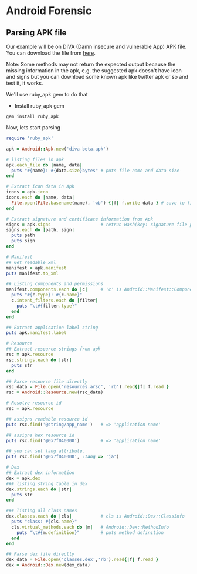 # Android Forensic


## Parsing APK file

Our example will be on DIVA (Damn insecure and vulnerable App) APK file. You can download the file from [here](http://www.payatu.com/wp-content/uploads/2016/01/diva-beta.tar.gz).

Note: Some methods may not return the expected output because the missing information in the apk, e.g. the suggested apk doesn't have icon and signs but you can download some known apk like twitter apk or so and test it, it works.

We'll use ruby_apk gem to do that

- Install ruby_apk gem
```
gem install ruby_apk
```

Now, lets start parsing

```ruby
require 'ruby_apk'

apk = Android::Apk.new('diva-beta.apk')

# listing files in apk
apk.each_file do |name, data|
  puts "#{name}: #{data.size}bytes" # puts file name and data size
end

# Extract icon data in Apk
icons = apk.icon
icons.each do |name, data|
  File.open(File.basename(name), 'wb') {|f| f.write data } # save to file.
end

# Extract signature and certificate information from Apk
signs = apk.signs                   # retrun Hash(key: signature file path, value: OpenSSL::PKCS7)
signs.each do |path, sign|
  puts path
  puts sign
end

# Manifest
## Get readable xml
manifest = apk.manifest
puts manifest.to_xml

## Listing components and permissions
manifest.components.each do |c|     # 'c' is Android::Manifest::Component object
  puts "#{c.type}: #{c.name}"
  c.intent_filters.each do |filter|
    puts "\t#{filter.type}"
  end
end

## Extract application label string
puts apk.manifest.label

# Resource
## Extract resource strings from apk
rsc = apk.resource
rsc.strings.each do |str|
  puts str
end

## Parse resource file directly
rsc_data = File.open('resources.arsc', 'rb').read{|f| f.read }
rsc = Android::Resource.new(rsc_data)

# Resolve resource id
rsc = apk.resource

## assigns readable resource id
puts rsc.find('@string/app_name')   # => 'application name'

## assigns hex resource id
puts rsc.find('@0x7f040000')        # => 'application name'

## you can set lang attribute.
puts rsc.find('@0x7f040000', :lang => 'ja')

# Dex
## Extract dex information
dex = apk.dex
### listing string table in dex
dex.strings.each do |str|
  puts str
end

### listing all class names
dex.classes.each do |cls|           # cls is Android::Dex::ClassInfo
  puts "class: #{cls.name}"
  cls.virtual_methods.each do |m|   # Android::Dex::MethodInfo
    puts "\t#{m.definition}"        # puts method definition
  end
end

## Parse dex file directly
dex_data = File.open('classes.dex','rb').read{|f| f.read }
dex = Android::Dex.new(dex_data)
```





